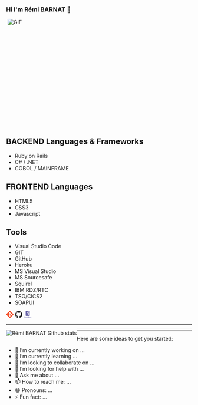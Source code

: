 ### Hi I'm Rémi BARNAT 👋

  <img align="right" alt="GIF" src="https://github.com/abhisheknaiidu/abhisheknaiidu/blob/master/code.gif?raw=true" width="500" height="320" />

## BACKEND Languages & Frameworks
- Ruby on Rails
- C# / .NET
- COBOL / MAINFRAME

## FRONTEND Languages
- HTML5
- CSS3
- Javascript

## Tools
- Visual Studio Code
- GIT
- GitHub
- Heroku
- MS Visual Studio
- MS Sourcesafe
- Squirel
- IBM RDZ/RTC
- TSO/CICS2
- SOAPUI

<img title="git" alt="git" src="https://raw.githubusercontent.com/dediane/dediane/7af3958da78c6b596bfaba650c9015576ca4e0fd/myicons/git-original.svg" width="20" height="20" />
<img title="github" alt="github" src="https://raw.githubusercontent.com/dediane/dediane/7af3958da78c6b596bfaba650c9015576ca4e0fd/myicons/github-original.svg" width="20" height="20" />
<img title="heroku" alt="heroku" src="https://raw.githubusercontent.com/dediane/dediane/7af3958da78c6b596bfaba650c9015576ca4e0fd/myicons/heroku-plain-wordmark.svg" width="20" height="20" />

---



<img align="left" alt="Rémi BARNAT Github stats" src="https://github-readme-stats.vercel.app/api?username=rbarnat&theme=tokyonight&show_icons=true&hide_border=true" />

---

Here are some ideas to get you started:

- 🔭 I’m currently working on ...
- 🌱 I’m currently learning ...
- 👯 I’m looking to collaborate on ...
- 🤔 I’m looking for help with ...
- 💬 Ask me about ...
- 📫 How to reach me: ...
- 😄 Pronouns: ...
- ⚡ Fun fact: ...

